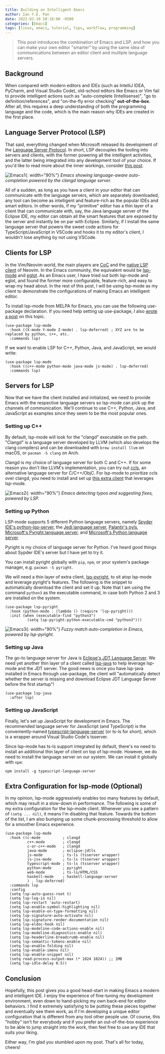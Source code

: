 ```yaml
---
title: Building an Intelligent Emacs
author: Ian Y.E. Pan
date: 2022-02-10 20:18:00 -0500
categories: [Emacs]
tags: [linux, emacs, tutorial, tips, workflow, programming]
---
```


> This post introduces the combination of Emacs and LSP, and how you
> can make your own editor "smarter" by using the same idea of
> communications between an editor client and multiple language
> servers.

## Background

When compared with modern editors and IDEs (such as IntelliJ IDEA,
PyCharm, and Visual Studio Code), old-school editors like Emacs or Vim
fail to provide intelligent actions such as "auto-complete
(Intellisense)", "go to definition/references", and "on-the-fly error
checking" **out-of-the-box**. After all, this requires a deep
understanding of both the programming language and the code, which is
the main reason why IDEs are created in the first place.

## Language Server Protocol (LSP)

That said, everything changed when Microsoft released its development
of the [Language Server
Protocol](https://microsoft.github.io/language-server-protocol/). In
short, LSP decouples the tooling into servers and clients, with the
former powering all the intelligent activities, and the latter being
integrated into any development tool of your choice. If you'd like to
read more about the inner workings, consider [this
post](https://microsoft.github.io/language-server-protocol/overviews/lsp/overview/).


![Emacs1](/images/emacs-ide1.png){: width="90%"}
_Emacs showing language-aware auto-completion powered by the clangd language server._

All of a sudden, as long as you have a client in your editor that can
communicate with the language servers, which are separately
downloaded, any tool can become as intelligent and feature-rich as the
popular IDEs and smart editors. In other words, if my "primitive"
editor has a thin layer of a client that can communicate with, say,
the Java language server of the Eclipse IDE, my editor can obtain all
the smart features that are exposed by the server and instantly be on
par with Eclipse. Similarly, if I install the same language server
that powers the sweet code actions for TypeScript/JavaScript in VSCode
and hooks it to my editor's client, I wouldn't lose anything by not
using VSCode.

## Clients for LSP

In the Vim/Neovim world, the main players are
[CoC](https://github.com/neoclide/coc.nvim) and the [native LSP
client](https://github.com/neovim/nvim-lspconfig) of Neovim. In the
Emacs community, the equivalent would be
[lsp-mode](https://github.com/emacs-lsp/lsp-mode) and
[eglot](https://github.com/joaotavora/eglot). As an Emacs user, I have
tried out both lsp-mode and eglot, and found the former more
configurable, feature-rich, and easy to wrap my head about. In the
rest of this post, I will be using lsp-mode as my client to
demonstrate the configurations of making Emacs an intelligent editor.

To install lsp-mode from MELPA for Emacs, you can use the following
use-package declaration. If you need help setting up use-package, I
also [wrote a post](../setting-up-use-package) on this topic.

```emacs-lisp
(use-package lsp-mode
  :hook ((X-mode Y-mode Z-mode) . lsp-deferred) ; XYZ are to be replaced by python, c++, etc.
  :commands lsp)
```

If we want to enable LSP for C++, Python, Java, and JavaScript, we
would write:

```emacs-lisp
(use-package lsp-mode
  :hook ((c++-mode python-mode java-mode js-mode) . lsp-deferred)
  :commands lsp)
```

## Servers for LSP

Now that we have the client installed and initialized, we need to
provide Emacs with the respective language servers so lsp-mode can
pick up the channels of communication. We'll continue to use C++,
Python, Java, and JavaScript as examples since they seem to be the
most popular ones.

### Setting up C++ 

By default, lsp-mode will look for the "clangd" executable on the
path. "Clangd" is a language server developed by LLVM (which also
develops the clang compilers) and can be downloaded with `brew install
llvm` on macOS, or `pacman -S clang` on Arch.

Clangd is my choice of language server for both C and C++. If for some
reason you don't like LLVM's implementation, you can try out
[ccls](https://github.com/MaskRay/ccls), an alternative language
server for C/C++/ObjC. For lsp-mode to prioritize ccls over clangd,
you need to install and set up [this extra
client](https://github.com/emacs-lsp/emacs-ccls) that leverages
lsp-mode.


![Emacs2](/images/emacs-ide2.png){: width="90%"}
_Emacs detecting typos and suggesting fixes, powered by LSP._

### Setting up Python

LSP-mode supports 5 different Python language servers, namely [Spyder
IDE's
python-lsp-server](https://github.com/python-lsp/python-lsp-server),
the [Jedi language
server](https://github.com/pappasam/jedi-language-server), [Palantir's
pyls](https://github.com/palantir/python-language-server),
[Microsoft's Pyright language
server](https://github.com/microsoft/pyright), and [Microsoft's Python
language server](https://github.com/Microsoft/python-language-server).

Pyright is my choice of language server for Python. I've heard good
things about Sypder IDE's server but I have yet to try it.

You can install pyright globally with `pip`, `npm`, or your system's
package manager, e.g. `pacman -S pyright`.

We will need a thin layer of extra client,
[lsp-pyright](https://emacs-lsp.github.io/lsp-pyright/), to sit atop
lsp-mode and leverage pyright's features. The following is the snippet
to automatically download the client and set it up. Note that I am
using the command `python3` as the executable command, in case both
Python 2 and 3 are installed on the system.

```emacs-lisp
(use-package lsp-pyright
  :hook (python-mode . (lambda () (require 'lsp-pyright)))
  :init (when (executable-find "python3")
          (setq lsp-pyright-python-executable-cmd "python3")))
```

![Emacs3](/images/emacs-ide3.png){: width="90%"}
_Fuzzy match auto-completion in Emacs, powered by lsp-pyright._

### Setting up Java

The go-to language server for Java is [Eclipse's JDT Language
Server](https://projects.eclipse.org/projects/eclipse.jdt.ls). We need
yet another thin layer of a client called
[lsp-java](https://emacs-lsp.github.io/lsp-java/) to help leverage
lsp-mode and the JDT server. The good news is once you have lsp-java
installed in Emacs through use-package, the client will "automatically
detect whether the server is missing and download Eclipse JDT Language
Server before the first startup"!

```emacs-lisp
(use-package lsp-java
  :after lsp)
```

### Setting up JavaScript

Finally, let's set up JavaScript for development in Emacs. The
recommended language server for JavaScript (and TypeScript) is the
conveniently-named
[typescript-language-server](https://github.com/typescript-language-server/typescript-language-server)
(or ts-ls for short), which is a wrapper around Visual Studio Code's
tsserver.

Since lsp-mode has ts-ls support integrated by default, there's no
need to install an additional thin layer of client on top of
lsp-mode. However, we do need to install the language server on our
system. We can install it globally with `npm`:

```
npm install -g typescript-language-server
```

## Extra Configuration for lsp-mode (Optional)

In my opinion, lsp-mode aggressively enables too many features by
default, which may result in a slow-down in performance. The following is
some of my extra configuration for the lsp-mode client. Whenever you
see a pattern of `(setq ... nil)`, it means I'm disabling that
feature. Towards the bottom of the list, I am also bumping up some
chunk-processing threshold to allow for a smoother Emacs experience.

```emacs-lisp
(use-package lsp-mode
  :hook ((c-mode          ; clangd
          c++-mode        ; clangd
          c-or-c++-mode   ; clangd
          java-mode       ; eclipse-jdtls
          js-mode         ; ts-ls (tsserver wrapper)
          js-jsx-mode     ; ts-ls (tsserver wrapper)
          typescript-mode ; ts-ls (tsserver wrapper)
          python-mode     ; pyright
          web-mode        ; ts-ls/HTML/CSS
          haskell-mode    ; haskell-language-server
          ) . lsp-deferred)
  :commands lsp
  :config
  (setq lsp-auto-guess-root t)
  (setq lsp-log-io nil)
  (setq lsp-restart 'auto-restart)
  (setq lsp-enable-symbol-highlighting nil)
  (setq lsp-enable-on-type-formatting nil)
  (setq lsp-signature-auto-activate nil)
  (setq lsp-signature-render-documentation nil)
  (setq lsp-eldoc-hook nil)
  (setq lsp-modeline-code-actions-enable nil)
  (setq lsp-modeline-diagnostics-enable nil)
  (setq lsp-headerline-breadcrumb-enable nil)
  (setq lsp-semantic-tokens-enable nil)
  (setq lsp-enable-folding nil)
  (setq lsp-enable-imenu nil)
  (setq lsp-enable-snippet nil)
  (setq read-process-output-max (* 1024 1024)) ;; 1MB
  (setq lsp-idle-delay 0.5))
```

## Conclusion

Hopefully, this post gives you a good head-start in making Emacs a
modern and intelligent IDE. I enjoy the experience of fine-tuning my
development environment, even down to hand-picking my own back-end for
editor behaviors. I find it extremely satisfying to be putting these
pieces together and eventually see them work, as if I'm developing a
unique editor configuration that is different from any tool other people
use. Of course, this "hobby" isn't for everybody and if you prefer an
out-of-the-box experience to be able to jump straight into the work,
then feel free to use any IDE that suits your liking.

Either way, I'm glad you stumbled upon my post. That's all for today,
cheers!
